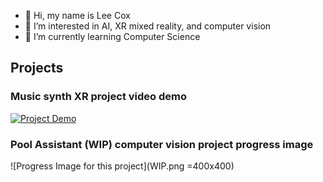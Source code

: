 - 👋 Hi, my name is Lee Cox
- 👀 I’m interested in AI, XR mixed reality, and computer vision
- 🌱 I’m currently learning Computer Science

## **Projects**
### Music synth XR project video demo
 [![Project Demo](http://img.youtube.com/vi/wHFfQDwnbWw/hqdefault.jpg)](https://www.youtube.com/watch?v=wHFfQDwnbWw)

### Pool Assistant (WIP) computer vision project progress image
![Progress Image for this project](WIP.png =400x400)


